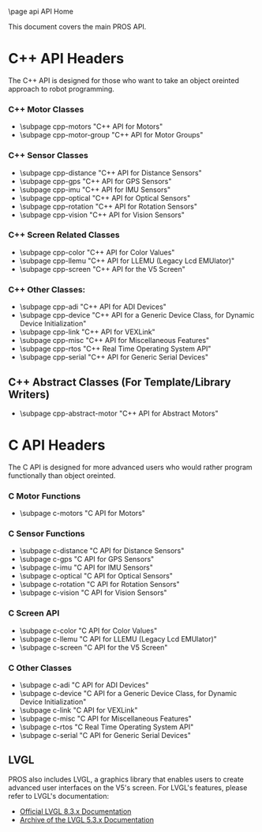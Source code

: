 \page api API Home

This document covers the main PROS API.

# C++ API Headers
The C++ API is designed for those who want to take an object oreinted approach to robot programming.

### C++ Motor Classes

- \subpage cpp-motors               "C++ API for Motors"
- \subpage cpp-motor-group          "C++ API for Motor Groups"

### C++ Sensor Classes

- \subpage cpp-distance             "C++ API for Distance Sensors"
- \subpage cpp-gps                  "C++ API for GPS Sensors"
- \subpage cpp-imu                  "C++ API for IMU Sensors"
- \subpage cpp-optical              "C++ API for Optical Sensors"
- \subpage cpp-rotation             "C++ API for Rotation Sensors"
- \subpage cpp-vision               "C++ API for Vision Sensors"

### C++ Screen Related Classes

- \subpage cpp-color                "C++ API for Color Values"
- \subpage cpp-llemu                "C++ API for LLEMU (Legacy Lcd EMUlator)"
- \subpage cpp-screen               "C++ API for the V5 Screen"

### C++ Other Classes:

- \subpage cpp-adi                  "C++ API for ADI Devices"
- \subpage cpp-device               "C++ API for a Generic Device Class, for Dynamic Device Initialization"
- \subpage cpp-link                 "C++ API for VEXLink"
- \subpage cpp-misc                 "C++ API for Miscellaneous Features"
- \subpage cpp-rtos                 "C++ Real Time Operating System API"
- \subpage cpp-serial               "C++ API for Generic Serial Devices"

## C++ Abstract Classes (For Template/Library Writers)

- \subpage cpp-abstract-motor       "C++ API for Abstract Motors"


# C API Headers
The C API is designed for more advanced users who would rather program functionally than object oreinted. 

### C Motor Functions

- \subpage c-motors     "C API for Motors"

### C Sensor Functions

- \subpage c-distance   "C API for Distance Sensors"
- \subpage c-gps        "C API for GPS Sensors"
- \subpage c-imu        "C API for IMU Sensors"
- \subpage c-optical    "C API for Optical Sensors"
- \subpage c-rotation   "C API for Rotation Sensors"
- \subpage c-vision     "C API for Vision Sensors"

### C Screen API

- \subpage c-color      "C API for Color Values"
- \subpage c-llemu      "C API for LLEMU (Legacy Lcd EMUlator)"
- \subpage c-screen     "C API for the V5 Screen"

### C Other Classes

- \subpage c-adi        "C API for ADI Devices"
- \subpage c-device     "C API for a Generic Device Class, for Dynamic Device Initialization"
- \subpage c-link       "C API for VEXLink"
- \subpage c-misc       "C API for Miscellaneous Features"
- \subpage c-rtos       "C Real Time Operating System API"
- \subpage c-serial     "C API for Generic Serial Devices"


## LVGL

PROS also includes LVGL, a graphics library that enables users to create advanced
user interfaces on the V5's screen. For LVGL's features, please refer to LVGL's documentation:
 - [Official LVGL 8.3.x Documentation](https://docs.lvgl.io/master/index.html)
 - [Archive of the LVGL 5.3.x Documentation](https://gcec-2918.github.io/LVGL_v5-3_Documentation_Archive/)

